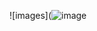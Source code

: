 ![images](![image](https://car-images.bauersecure.com/wp-images/164826/1040x0/01-best-luxury-evs-bmw-ix.jpg?scale=down)

